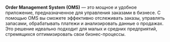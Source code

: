 **Order Management System (OMS)** — это мощное и удобное приложение, предназначенное для управления заказами в бизнесе. С помощью OMS вы сможете эффективно отслеживать заказы, управлять запасами, обрабатывать платежи и анализировать данные о продажах. Это решение идеально подходит для малых и средних предприятий, стремящихся оптимизировать свои бизнес-процессы.
